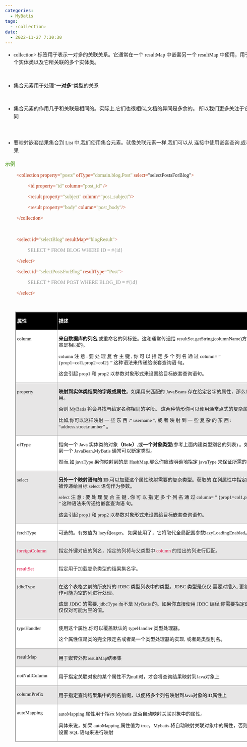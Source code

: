 ```yaml
---
categories:
  - MyBatis
tags:
  - ‹collection›
date:
  - 2022-11-27 7:30:30
---
```


<body lang=zh-CN style='font-family:"Microsoft YaHei UI";font-size:12.0pt'>
<!--StartFragment-->

<div style='direction:ltr;border-width:100%'>

<div style='direction:ltr;margin-top:0in;margin-left:0in;width:8.6659in'>

<div style='direction:ltr;margin-top:0in;margin-left:0in;width:8.6659in'>

<ul type=disc style='direction:ltr;unicode-bidi:embed;margin-top:0in;
 margin-bottom:0in'>
 <li style='margin-top:0;margin-bottom:0;vertical-align:middle'><span
     style='font-family:"Comic Sans MS";font-size:12.0pt'>collection&gt; </span><span
     style='font-family:"Microsoft YaHei";font-size:12.0pt'>标签用于表示一对多的关联关系。它通常在一个</span><span
     style='font-family:"Comic Sans MS";font-size:12.0pt'> resultMap </span><span
     style='font-family:"Microsoft YaHei";font-size:12.0pt'>中嵌套另一个</span><span
     style='font-family:"Comic Sans MS";font-size:12.0pt'> resultMap </span><span
     style='font-family:"Microsoft YaHei";font-size:12.0pt'>中使用，用于表示一个实体类以及它所关联的多个实体类。</span></li>
</ul>

<p style='margin-left:.375in;font-family:"Microsoft YaHei UI";
font-size:12.0pt'>&nbsp;</p>

<ul type=disc style='direction:ltr;unicode-bidi:embed;margin-top:0in;
 margin-bottom:0in'>
 <li style='margin-top:0;margin-bottom:0;vertical-align:middle'><span
     style='font-family:"Microsoft YaHei UI";font-size:12.0pt'>集合元素用于处理“</span><span
     style='font-weight:bold;font-family:"Microsoft YaHei UI";font-size:12.0pt'>一对多</span><span
     style='font-family:"Microsoft YaHei UI";font-size:12.0pt'>”类型的关系</span></li>
</ul>

<p style='margin-left:.375in;font-family:"Microsoft YaHei UI";
font-size:12.0pt'>&nbsp;</p>

<ul type=disc style='direction:ltr;unicode-bidi:embed;margin-top:0in;
 margin-bottom:0in'>
 <li style='margin-top:0;margin-bottom:0;vertical-align:middle;line-height:
     19pt'><span style='font-family:"Microsoft YaHei UI";font-size:12.0pt'>集合元素的作用几乎和关联是相同的。实际上</span><span
     style='font-family:"Comic Sans MS";font-size:12.0pt'>,</span><span
     style='font-family:"Microsoft YaHei UI";font-size:12.0pt'>它们也很相似</span><span
     style='font-family:"Comic Sans MS";font-size:12.0pt'>,</span><span
     style='font-family:"Microsoft YaHei UI";font-size:12.0pt'>文档的异同是多余的。
     所以我们更多关注于它们的不同</span></li>
</ul>

<p style='margin-left:.375in;line-height:19pt;font-family:"Microsoft YaHei UI";
font-size:12.0pt'>&nbsp;</p>

<ul type=disc style='direction:ltr;unicode-bidi:embed;margin-top:0in;
 margin-bottom:0in'>
 <li style='margin-top:0;margin-bottom:0;vertical-align:middle;line-height:
     19pt;color:#333333'><span style='font-family:"Microsoft YaHei UI";
     font-size:12.0pt'>要映射嵌套结果集合到</span><span style='font-family:"Comic Sans MS";
     font-size:12.0pt'> List </span><span style='font-family:"Microsoft YaHei UI";
     font-size:12.0pt'>中</span><span style='font-family:"Comic Sans MS";
     font-size:12.0pt'>,</span><span style='font-family:"Microsoft YaHei UI";
     font-size:12.0pt'>我们使用集合元素。就像关联元素一样</span><span style='font-family:"Comic Sans MS";
     font-size:12.0pt'>,</span><span style='font-family:"Microsoft YaHei UI";
     font-size:12.0pt'>我们可以从 连接中使用嵌套查询</span><span style='font-family:"Comic Sans MS";
     font-size:12.0pt'>,</span><span style='font-family:"Microsoft YaHei UI";
     font-size:12.0pt'>或者嵌套结果</span></li>
</ul>

<p style='font-family:"Microsoft YaHei UI";font-size:12.0pt;
color:#70AD47'><span style='font-weight:bold'>示例</span></p>

<p style='margin-left:.375in;font-family:"Comic Sans MS";font-size:
12.0pt'><span style='color:#B43512' lang=zh-CN>&lt;collection property=</span><span
style='color:#949A55' lang=zh-CN>&quot;posts&quot;</span><span
style='color:#B43512' lang=zh-CN> ofType=</span><span style='color:#949A55'
lang=zh-CN>&quot;domain.blog.Post&quot;</span><span style='color:#949A55'
lang=en-US> </span><span style='color:#B43512' lang=zh-CN>select=</span><span
lang=zh-CN>&quot;selectPostsForBlog&quot;</span><span style='color:#B43512'
lang=zh-CN>&gt;</span></p>

<p style='margin-left:.75in;font-family:"Comic Sans MS";font-size:
12.0pt'><span style='color:#B43512' lang=zh-CN>&lt;id property=</span><span
style='color:#949A55' lang=zh-CN>&quot;id&quot; </span><span style='color:#B43512'
lang=zh-CN>column=</span><span style='color:#949A55' lang=zh-CN>&quot;post_id&quot;</span><span
style='color:#949A55' lang=en-US> </span><span style='color:#B43512'
lang=zh-CN>/&gt;</span></p>

<p style='margin-left:.75in;font-family:"Comic Sans MS";font-size:
12.0pt'><span style='color:#B43512'>&lt;result property=</span><span
style='color:#949A55'>&quot;subject&quot; </span><span style='color:#B43512'>column=</span><span
style='color:#949A55'>&quot;post_subject&quot;</span><span style='color:#B43512'>/&gt;</span></p>

<p style='margin-left:.75in;font-family:"Comic Sans MS";font-size:
12.0pt'><span style='color:#B43512'>&lt;result property=</span><span
style='color:#949A55'>&quot;body&quot;</span><span style='color:#B43512'>
column=</span><span style='color:#949A55'>&quot;post_body&quot;</span><span
style='color:#B43512'>/&gt;</span></p>

<p style='margin-left:.375in;font-family:"Comic Sans MS";font-size:
12.0pt;color:#B43512'>&lt;/collection&gt;</p>

<p style='margin-left:.375in;font-family:"Comic Sans MS";font-size:
12.0pt'>&nbsp;</p>

<p style='margin-left:.375in;font-family:"Comic Sans MS";font-size:
12.0pt'><span style='color:#B43512'>&lt;select id=</span><span
style='color:#949A55'>&quot;selectBlog&quot; </span><span style='color:#B43512'>resultMap=</span><span
style='color:#949A55'>&quot;blogResult&quot;</span><span style='color:#CC6666'>&gt;</span></p>

<p style='margin-left:.75in;font-family:"Comic Sans MS";font-size:
12.0pt;color:#959796'>SELECT * FROM BLOG WHERE ID = #{id}</p>

<p style='margin-left:.375in;font-family:"Comic Sans MS";font-size:
12.0pt;color:#B43512'>&lt;/select&gt;</p>

<p style='margin-left:.375in;font-family:"Comic Sans MS";font-size:
12.0pt'><span style='color:#B43512'>&lt;select id=</span><span
style='color:#949A55'>&quot;selectPostsForBlog&quot;</span><span
style='color:#B43512'> resultType=</span><span style='color:#949A55'>&quot;Post&quot;</span><span
style='color:#CC6666'>&gt;</span></p>

<p style='margin-left:.75in;font-family:"Comic Sans MS";font-size:
12.0pt;color:#959796'>SELECT * FROM POST WHERE BLOG_ID = #{id}</p>

<p style='margin-left:.375in;font-family:"Comic Sans MS";font-size:
12.0pt;color:#B43512'>&lt;/select&gt;</p>

<p style='margin-left:.375in;font-family:"Comic Sans MS";font-size:
12.0pt;color:#B43512'>&nbsp;</p>

<div style='direction:ltr'>

<table border=1 cellpadding=0 cellspacing=0 valign=top style='direction:ltr;
 border-collapse:collapse;border-style:solid;border-color:#A3A3A3;border-width:
 1pt;margin-left:.3333in' title="" summary="">
 <tr>
  <td style='border-style:solid;border-color:#A3A3A3;border-width:1pt;
  background-color:black;vertical-align:top;width:1.2611in;padding:2.0pt 3.0pt 2.0pt 3.0pt'>
  <p style='line-height:15pt;font-family:"Microsoft YaHei UI";
  font-size:11.5pt;color:white'><span style='font-weight:bold'>属性</span></p>
  </td>
  <td style='border-style:solid;border-color:#A3A3A3;border-width:1pt;
  background-color:black;vertical-align:top;width:6.9416in;padding:2.0pt 3.0pt 2.0pt 3.0pt'>
  <p style='line-height:15pt;font-family:"Microsoft YaHei UI";
  font-size:11.5pt;color:white'><span style='font-weight:bold'>描述</span></p>
  </td>
 </tr>
 <tr>
  <td style='border-style:solid;border-color:#A3A3A3;border-width:1pt;
  background-color:white;vertical-align:top;width:1.2611in;padding:2.0pt 3.0pt 2.0pt 3.0pt'>
  <p style='line-height:15pt;font-family:"Comic Sans MS";font-size:
  11.5pt'>column</p>
  </td>
  <td style='border-style:solid;border-color:#A3A3A3;border-width:1pt;
  background-color:white;vertical-align:top;width:6.9416in;padding:2.0pt 3.0pt 2.0pt 3.0pt'>
  <p style='line-height:15pt;font-size:11.5pt'><span
  style='font-weight:bold;font-family:"Microsoft YaHei UI"'>来自数据库的列名</span><span
  style='font-family:"Comic Sans MS"'>,</span><span style='font-family:"Microsoft YaHei UI"'>或重命名的列标签。这和通常传递给</span><span
  style='font-family:"Comic Sans MS"'> resultSet.getString(columnName)</span><span
  style='font-family:"Microsoft YaHei UI"'>方法的字符串是相同的。 </span></p>
  <p style='line-height:15pt;font-size:11.5pt'><span
  style='font-family:"Comic Sans MS"'>column </span><span style='font-family:
  "Microsoft YaHei UI"'>注 意</span><span style='font-family:"Comic Sans MS"'> : </span><span
  style='font-family:"Microsoft YaHei UI"'>要 处 理 复 合 主 键</span><span
  style='font-family:"Comic Sans MS"'> , </span><span style='font-family:"Microsoft YaHei UI"'>你
  可 以 指 定 多 个 列 名 通 过</span><span style='font-family:"Comic Sans MS"'> column= </span><span
  style='font-family:"Microsoft YaHei UI"'>”</span><span style='font-family:
  "Comic Sans MS"'> {prop1=col1,prop2=col2} </span><span style='font-family:
  "Microsoft YaHei UI"'>” 这种语法来传递给嵌套查询语 句。</span></p>
  <p style='line-height:15pt;font-size:11.5pt'><span
  style='font-family:"Microsoft YaHei UI"'>这会引起</span><span style='font-family:
  "Comic Sans MS"'> prop1 </span><span style='font-family:"Microsoft YaHei UI"'>和</span><span
  style='font-family:"Comic Sans MS"'> prop2 </span><span style='font-family:
  "Microsoft YaHei UI"'>以参数对象形式来设置给目标嵌套查询语句。</span></p>
  </td>
 </tr>
 <tr>
  <td style='border-style:solid;border-color:#A3A3A3;border-width:1pt;
  background-color:#E7E6E6;vertical-align:top;width:1.2611in;padding:2.0pt 3.0pt 2.0pt 3.0pt'>
  <p style='line-height:15pt;font-family:"Comic Sans MS";font-size:
  11.5pt'>property</p>
  </td>
  <td style='border-style:solid;border-color:#A3A3A3;border-width:1pt;
  background-color:#E7E6E6;vertical-align:top;width:6.95in;padding:2.0pt 3.0pt 2.0pt 3.0pt'>
  <p style='line-height:15pt;font-size:11.5pt'><span
  style='font-weight:bold;font-family:"Microsoft YaHei UI"'>映射到实体类结果的字段或属性</span><span
  style='font-family:"Microsoft YaHei UI"'>。如果用来匹配的</span><span
  style='font-family:"Comic Sans MS"'> JavaBeans </span><span style='font-family:
  "Microsoft YaHei UI"'>存在给定名字的属性，那么它将会被使用。 </span></p>
  <p style='line-height:15pt;font-size:11.5pt'><span
  style='font-family:"Microsoft YaHei UI"'>否则</span><span style='font-family:
  "Comic Sans MS"'> MyBatis </span><span style='font-family:"Microsoft YaHei UI"'>将会寻找与给定名称相同的字段。
  这两种情形你可以使用通常点式的复杂属性导航。</span></p>
  <p style='line-height:15pt;font-size:11.5pt'><span
  style='font-family:"Microsoft YaHei UI"'>比如</span><span style='font-family:
  "Comic Sans MS"'>,</span><span style='font-family:"Microsoft YaHei UI"'>你可以这样映射
  一 些 东 西</span><span style='font-family:"Comic Sans MS"'> :</span><span
  style='font-family:"Microsoft YaHei UI"'>“</span><span style='font-family:
  "Comic Sans MS"'> username </span><span style='font-family:"Microsoft YaHei UI"'>”</span><span
  style='font-family:"Comic Sans MS"'>, </span><span style='font-family:"Microsoft YaHei UI"'>或
  者 映 射 到 一 些 复 杂 的 东 西</span><span style='font-family:"Comic Sans MS"'> : </span><span
  style='font-family:"Microsoft YaHei UI"'>“</span><span style='font-family:
  "Comic Sans MS"'>address.street.number</span><span style='font-family:"Microsoft YaHei UI"'>”
  。</span></p>
  </td>
 </tr>
 <tr>
  <td style='border-style:solid;border-color:#A3A3A3;border-width:1pt;
  background-color:white;vertical-align:top;width:1.2611in;padding:2.0pt 3.0pt 2.0pt 3.0pt'>
  <p style='line-height:15pt;font-family:"Comic Sans MS";font-size:
  11.5pt'><span lang=en-US>of</span><span lang=zh-CN>Type</span></p>
  </td>
  <td style='border-style:solid;border-color:#A3A3A3;border-width:1pt;
  background-color:white;vertical-align:top;width:7.0111in;padding:2.0pt 3.0pt 2.0pt 3.0pt'>
  <p style='line-height:15pt;font-size:11.5pt'><span
  style='font-family:"Microsoft YaHei UI"' lang=zh-CN>指向一个</span><span
  style='font-family:"Comic Sans MS"' lang=zh-CN> Java </span><span
  style='font-family:"Microsoft YaHei UI"' lang=zh-CN>实体类的对象</span><span
  style='font-weight:bold;font-family:"Microsoft YaHei UI"' lang=zh-CN>（</span><span
  style='font-weight:bold;font-family:"Comic Sans MS"' lang=en-US>Role</span><span
  style='font-weight:bold;font-family:"Microsoft YaHei UI"' lang=zh-CN>）</span><span
  style='font-family:"Comic Sans MS"' lang=zh-CN>,</span><span
  style='font-family:"Microsoft YaHei UI"' lang=zh-CN>或</span><span
  style='font-weight:bold;font-family:"Microsoft YaHei UI"' lang=zh-CN>一个对象类型</span><span
  style='font-family:"Comic Sans MS"' lang=zh-CN>(</span><span
  style='font-family:"Microsoft YaHei UI"' lang=zh-CN>参考上面内建类型别名的列表</span><span
  style='font-family:"Comic Sans MS"' lang=zh-CN>) </span><span
  style='font-family:"Microsoft YaHei UI"' lang=zh-CN>。如果你映射到一个</span><span
  style='font-family:"Comic Sans MS"' lang=zh-CN> JavaBean,MyBatis </span><span
  style='font-family:"Microsoft YaHei UI"' lang=zh-CN>通常可以断定类型。</span></p>
  <p style='line-height:15pt;font-size:11.5pt'><span
  style='font-family:"Microsoft YaHei UI"'>然而</span><span style='font-family:
  "Comic Sans MS"'>,</span><span style='font-family:"Microsoft YaHei UI"'>如</span><span
  style='font-family:"Comic Sans MS"'> javaType </span><span style='font-family:
  "Microsoft YaHei UI"'>果你映射到的是</span><span style='font-family:"Comic Sans MS"'>
  HashMap,</span><span style='font-family:"Microsoft YaHei UI"'>那么你应该明确地指定</span><span
  style='font-family:"Comic Sans MS"'> javaType </span><span style='font-family:
  "Microsoft YaHei UI"'>来保证所需的行为。</span></p>
  </td>
 </tr>
 <tr>
  <td style='border-style:solid;border-color:#A3A3A3;border-width:1pt;
  background-color:#E7E6E6;vertical-align:top;width:1.2611in;padding:2.0pt 3.0pt 2.0pt 3.0pt'>
  <p style='line-height:15pt;font-family:"Comic Sans MS";font-size:
  11.5pt'>select</p>
  </td>
  <td style='border-style:solid;border-color:#A3A3A3;border-width:1pt;
  background-color:#E7E6E6;vertical-align:top;width:7.0111in;padding:2.0pt 3.0pt 2.0pt 3.0pt'>
  <p style='line-height:15pt;font-size:11.5pt'><span
  style='font-weight:bold;font-family:"Microsoft YaHei UI"'>另外一个映射语句的</span><span
  style='font-weight:bold;font-family:"Comic Sans MS"'> ID</span><span
  style='font-family:"Comic Sans MS"'>,</span><span style='font-family:"Microsoft YaHei UI"'>可以加载这个属性映射需要的复杂类型。获取的
  在列属性中指定的列的值将被传递给目标</span><span style='font-family:"Comic Sans MS"'> select </span><span
  style='font-family:"Microsoft YaHei UI"'>语句作为参数。</span></p>
  <p style='line-height:15pt;font-size:11.5pt'><span
  style='font-family:"Comic Sans MS"'>select </span><span style='font-family:
  "Microsoft YaHei UI"'>注 意</span><span style='font-family:"Comic Sans MS"'> : </span><span
  style='font-family:"Microsoft YaHei UI"'>要 处 理 复 合 主 键</span><span
  style='font-family:"Comic Sans MS"'> , </span><span style='font-family:"Microsoft YaHei UI"'>你
  可 以 指 定 多 个 列 名 通 过</span><span style='font-family:"Comic Sans MS"'> column= </span><span
  style='font-family:"Microsoft YaHei UI"'>”</span><span style='font-family:
  "Comic Sans MS"'> {prop1=col1,prop2=col2} </span><span style='font-family:
  "Microsoft YaHei UI"'>” 这种语法来传递给嵌套查询语 句。</span></p>
  <p style='line-height:15pt;font-size:11.5pt'><span
  style='font-family:"Microsoft YaHei UI"'>这会引起</span><span style='font-family:
  "Comic Sans MS"'> prop1 </span><span style='font-family:"Microsoft YaHei UI"'>和</span><span
  style='font-family:"Comic Sans MS"'> prop2 </span><span style='font-family:
  "Microsoft YaHei UI"'>以参数对象形式来设置给目标嵌套查询语句。</span></p>
  </td>
 </tr>
 <tr>
  <td style='border-style:solid;border-color:#A3A3A3;border-width:1pt;
  background-color:white;vertical-align:top;width:1.2611in;padding:2.0pt 3.0pt 2.0pt 3.0pt'>
  <p style='line-height:15pt;font-family:"Comic Sans MS";font-size:
  11.5pt'>fetchType</p>
  </td>
  <td style='border-style:solid;border-color:#A3A3A3;border-width:1pt;
  background-color:white;vertical-align:top;width:6.9416in;padding:2.0pt 3.0pt 2.0pt 3.0pt'>
  <p style='line-height:15pt;font-size:11.5pt'><span
  style='font-family:"Microsoft YaHei UI"'>可选的。有效值为&nbsp;</span><span
  style='font-family:"Comic Sans MS"'>lazy</span><span style='font-family:"Microsoft YaHei UI"'>和</span><span
  style='font-family:"Comic Sans MS"'>eager</span><span style='font-family:
  "Microsoft YaHei UI"'>。 如果使用了，它将取代全局配置参数</span><span style='font-family:"Comic Sans MS"'>lazyLoadingEnabled</span><span
  style='font-family:"Microsoft YaHei UI"'>。</span></p>
  </td>
 </tr>
 <tr>
  <td style='border-style:solid;border-color:#A3A3A3;border-width:1pt;
  background-color:#E7E6E6;vertical-align:top;width:1.2805in;padding:2.0pt 3.0pt 2.0pt 3.0pt'>
  <p style='line-height:15pt;font-family:"Comic Sans MS";font-size:
  11.5pt;color:#DD1144'>foreignColumn</p>
  </td>
  <td style='border-style:solid;border-color:#A3A3A3;border-width:1pt;
  background-color:#E7E6E6;vertical-align:top;width:6.9222in;padding:2.0pt 3.0pt 2.0pt 3.0pt'>
  <p style='line-height:15pt;font-size:11.5pt'><span
  style='font-family:"Microsoft YaHei UI";color:#333333'>指定外键对应的列名，指定的列将与父类型中&nbsp;</span><span
  style='font-family:"Comic Sans MS";color:#DD1144'>column</span><span
  style='font-family:"Microsoft YaHei UI";color:#333333'>&nbsp;的给出的列进行匹配。</span></p>
  </td>
 </tr>
 <tr>
  <td style='border-style:solid;border-color:#A3A3A3;border-width:1pt;
  background-color:white;vertical-align:top;width:1.2611in;padding:2.0pt 3.0pt 2.0pt 3.0pt'>
  <p style='line-height:15pt;font-family:"Comic Sans MS";font-size:
  11.5pt;color:#DD1144'>resultSet</p>
  </td>
  <td style='border-style:solid;border-color:#A3A3A3;border-width:1pt;
  background-color:white;vertical-align:top;width:6.9416in;padding:2.0pt 3.0pt 2.0pt 3.0pt'>
  <p style='line-height:15pt;font-family:"Microsoft YaHei UI";
  font-size:11.5pt;color:#333333'>指定用于加载复杂类型的结果集名字。</p>
  </td>
 </tr>
 <tr>
  <td style='border-style:solid;border-color:#A3A3A3;border-width:1pt;
  background-color:#E7E6E6;vertical-align:top;width:1.2611in;padding:2.0pt 3.0pt 2.0pt 3.0pt'>
  <p style='line-height:15pt;font-family:"Comic Sans MS";font-size:
  11.5pt'>jdbcType</p>
  </td>
  <td style='border-style:solid;border-color:#A3A3A3;border-width:1pt;
  background-color:#E7E6E6;vertical-align:top;width:7.0111in;padding:2.0pt 3.0pt 2.0pt 3.0pt'>
  <p style='line-height:15pt;font-size:11.5pt'><span
  style='font-family:"Microsoft YaHei UI"'>在这个表格之前的所支持的</span><span
  style='font-family:"Comic Sans MS"'> JDBC </span><span style='font-family:
  "Microsoft YaHei UI"'>类型列表中的类型。</span><span style='font-family:"Comic Sans MS"'>JDBC
  </span><span style='font-family:"Microsoft YaHei UI"'>类型是仅仅 需要对插入</span><span
  style='font-family:"Comic Sans MS"'>, </span><span style='font-family:"Microsoft YaHei UI"'>更新和删除操作可能为空的列进行处理。</span></p>
  <p style='line-height:15pt;font-size:11.5pt'><span
  style='font-family:"Microsoft YaHei UI"'>这是</span><span style='font-family:
  "Comic Sans MS"'> JDBC </span><span style='font-family:"Microsoft YaHei UI"'>的需要</span><span
  style='font-family:"Comic Sans MS"'>, jdbcType </span><span style='font-family:
  "Microsoft YaHei UI"'>而不是</span><span style='font-family:"Comic Sans MS"'>
  MyBatis </span><span style='font-family:"Microsoft YaHei UI"'>的。如果你直接使用</span><span
  style='font-family:"Comic Sans MS"'> JDBC </span><span style='font-family:
  "Microsoft YaHei UI"'>编程</span><span style='font-family:"Comic Sans MS"'>,</span><span
  style='font-family:"Microsoft YaHei UI"'>你需要指定这个类型</span><span
  style='font-family:"Comic Sans MS"'>-</span><span style='font-family:"Microsoft YaHei UI"'>但
  仅仅对可能为空的值。</span></p>
  </td>
 </tr>
 <tr>
  <td style='border-style:solid;border-color:#A3A3A3;border-width:1pt;
  background-color:white;vertical-align:top;width:1.2611in;padding:2.0pt 3.0pt 2.0pt 3.0pt'>
  <p style='line-height:15pt;font-family:"Comic Sans MS";font-size:
  11.5pt'>typeHandler</p>
  </td>
  <td style='border-style:solid;border-color:#A3A3A3;border-width:1pt;
  background-color:white;vertical-align:top;width:6.9416in;padding:2.0pt 3.0pt 2.0pt 3.0pt'>
  <p style='line-height:15pt;font-size:11.5pt'><span
  style='font-family:"Microsoft YaHei UI"'>使用这个属性</span><span style='font-family:
  "Comic Sans MS"'>,</span><span style='font-family:"Microsoft YaHei UI"'>你可以覆盖默认的</span><span
  style='font-family:"Comic Sans MS"'> typeHandler </span><span
  style='font-family:"Microsoft YaHei UI"'>类型处理器。 </span></p>
  <p style='line-height:15pt;font-size:11.5pt'><span
  style='font-family:"Microsoft YaHei UI"'>这个属性值是类的完全限定名或者是一个类型处理器的实现</span><span
  style='font-family:"Comic Sans MS"'>, </span><span style='font-family:"Microsoft YaHei UI"'>或者是类型别名。</span></p>
  </td>
 </tr>
 <tr>
  <td style='border-style:solid;border-color:#A3A3A3;border-width:1pt;
  background-color:#E7E6E6;vertical-align:top;width:1.2611in;padding:2.0pt 3.0pt 2.0pt 3.0pt'>
  <p style='font-family:"Comic Sans MS";font-size:11.5pt'
  lang=en-US>resultMap</p>
  </td>
  <td style='border-style:solid;border-color:#A3A3A3;border-width:1pt;
  background-color:#E7E6E6;vertical-align:top;width:6.9416in;padding:2.0pt 3.0pt 2.0pt 3.0pt'>
  <p style='font-size:11.5pt'><span style='font-family:"Microsoft YaHei UI"'
  lang=zh-CN>用于嵌套外部</span><span style='font-family:"Comic Sans MS"' lang=en-US>resultMap</span><span
  style='font-family:"Microsoft YaHei UI"' lang=zh-CN>结果集</span></p>
  </td>
 </tr>
 <tr>
  <td style='border-style:solid;border-color:#A3A3A3;border-width:1pt;
  background-color:white;vertical-align:top;width:1.2805in;padding:2.0pt 3.0pt 2.0pt 3.0pt'>
  <p style='font-family:"Comic Sans MS";font-size:11.5pt'
  lang=en-US>notNullColumn</p>
  </td>
  <td style='border-style:solid;border-color:#A3A3A3;border-width:1pt;
  background-color:white;vertical-align:top;width:6.9222in;padding:2.0pt 3.0pt 2.0pt 3.0pt'>
  <p style='font-size:11.5pt'><span style='font-family:"Microsoft YaHei"'>用于指定关联对象的某个属性不为</span><span
  style='font-family:"Comic Sans MS"'>null</span><span style='font-family:"Microsoft YaHei"'>时，才会将查询结果映射到</span><span
  style='font-family:"Comic Sans MS"'>Java</span><span style='font-family:"Microsoft YaHei"'>对象上</span></p>
  </td>
 </tr>
 <tr>
  <td style='border-style:solid;border-color:#A3A3A3;border-width:1pt;
  background-color:#E7E6E6;vertical-align:top;width:1.2611in;padding:2.0pt 3.0pt 2.0pt 3.0pt'>
  <p style='font-family:"Comic Sans MS";font-size:11.5pt;color:black'>columnPrefix</p>
  </td>
  <td style='border-style:solid;border-color:#A3A3A3;border-width:1pt;
  background-color:#E7E6E6;vertical-align:top;width:6.9416in;padding:2.0pt 3.0pt 2.0pt 3.0pt'>
  <p style='font-size:11.5pt;color:black'><span style='font-family:
  "Microsoft YaHei UI"'>用于指定查询结果集中的列名前缀，以便将多个列名映射到</span><span
  style='font-family:"Comic Sans MS"'>Java</span><span style='font-family:"Microsoft YaHei UI"'>对象的</span><span
  style='font-family:"Comic Sans MS"'>ID</span><span style='font-family:"Microsoft YaHei UI"'>属性上</span></p>
  </td>
 </tr>
 <tr>
  <td style='border-style:solid;border-color:#A3A3A3;border-width:1pt;
  background-color:white;vertical-align:top;width:1.2611in;padding:2.0pt 3.0pt 2.0pt 3.0pt'>
  <p style='font-family:"Comic Sans MS";font-size:11.5pt'
  lang=en-US>autoMapping</p>
  </td>
  <td style='border-style:solid;border-color:#A3A3A3;border-width:1pt;
  background-color:white;vertical-align:top;width:7.0in;padding:2.0pt 3.0pt 2.0pt 3.0pt'>
  <p style='font-size:11.5pt'><span style='font-family:"Comic Sans MS"'>autoMapping
  </span><span style='font-family:"Microsoft YaHei"'>属性用于指示</span><span
  style='font-family:"Comic Sans MS"'> Mybatis </span><span style='font-family:
  "Microsoft YaHei"'>是否自动映射关联对象中的属性。</span></p>
  <p style='font-size:11.5pt'><span style='font-family:"Microsoft YaHei"'>具体来说，如果</span><span
  style='font-family:"Comic Sans MS"'> autoMapping </span><span
  style='font-family:"Microsoft YaHei"'>属性值为</span><span style='font-family:
  "Comic Sans MS"'> true</span><span style='font-family:"Microsoft YaHei"'>，</span><span
  style='font-family:"Comic Sans MS"'>Mybatis </span><span style='font-family:
  "Microsoft YaHei"'>将自动映射关联对象中的属性，否则需要手动设置</span><span style='font-family:
  "Comic Sans MS"'> SQL </span><span style='font-family:"Microsoft YaHei"'>语句来进行映射</span></p>
  </td>
 </tr>
</table>

</div>

</div>

</div>

</div>

<!--EndFragment-->
</body>
